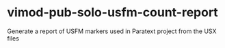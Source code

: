 # vimod-pub-solo-usfm-count-report
Generate a report of USFM markers used in Paratext project from the USX files
